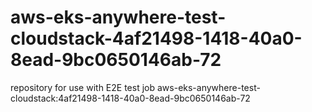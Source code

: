 # aws-eks-anywhere-test-cloudstack-4af21498-1418-40a0-8ead-9bc0650146ab-72
repository for use with E2E test job aws-eks-anywhere-test-cloudstack:4af21498-1418-40a0-8ead-9bc0650146ab-72
